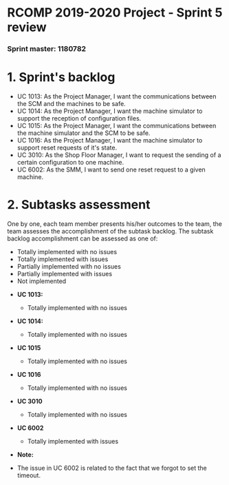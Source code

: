 RCOMP 2019-2020 Project - Sprint 5 review
=========================================
### Sprint master: 1180782 ###

# 1. Sprint's backlog #

* UC 1013: As the Project Manager, I want the communications between the SCM and the machines to be safe.
* UC 1014: As the Project Manager, I want the machine simulator to support the reception of configuration files.
* UC 1015: As the Project Manager, I want the communications between the machine simulator and the SCM to be safe.
* UC 1016: As the Project Manager, I want the machine simulator to support reset requests of it's state.
* UC 3010: As the Shop Floor Manager, I want to request the sending of a certain configuration to one machine.
* UC 6002: As the SMM, I want to send one reset request to a given machine.

# 2. Subtasks assessment #
One by one, each team member presents his/her outcomes to the team, the team assesses the accomplishment of the subtask backlog.
The subtask backlog accomplishment can be assessed as one of:

  * Totally implemented with no issues
  * Totally implemented with issues
  * Partially implemented with no issues
  * Partially implemented with issues
  * Not implemented

- **UC 1013:**
  - Totally implemented with no issues
- **UC 1014:**
  - Totally implemented with no issues
- **UC 1015**
  - Totally implemented with no issues
- **UC 1016**
  - Totally implemented with no issues
- **UC 3010**
  - Totally implemented with no issues
- **UC 6002**
  - Totally implemented with issues

 - **Note:**

 - The issue in UC 6002 is related to the fact that we forgot to set the timeout.
